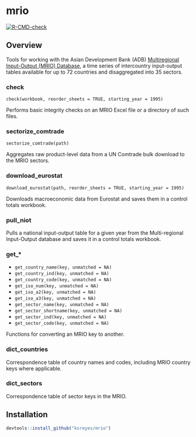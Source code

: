 # mrio

<!-- badges: start -->
[![R-CMD-check](https://github.com/ksreyes/mrio/actions/workflows/R-CMD-check.yaml/badge.svg)](https://github.com/ksreyes/mrio/actions/workflows/R-CMD-check.yaml)
<!-- badges: end -->

## Overview

Tools for working with the Asian Development Bank (ADB) [Multiregional Input-Output (MRIO) Database](https://kidb.adb.org/mrio), a time series of intercountry input-output tables available for up to 72 countries and disaggregated into 35 sectors.

### check

`check(workbook, reorder_sheets = TRUE, starting_year = 1995)`

Performs basic integrity checks on an MRIO Excel file or a directory of such files. 

### sectorize_comtrade

`sectorize_comtrade(path)`

Aggregates raw product-level data from a UN Comtrade bulk download to the MRIO sectors.

### download_eurostat

`download_eurostat(path, reorder_sheets = TRUE, starting_year = 1995)`

Downloads macroeconomic data from Eurostat and saves them in a control totals workbook.

### pull_niot

Pulls a national input-output table for a given year from the Multi-regional Input-Output database and saves it in a control totals workbook.

### get_*

* `get_country_name(key, unmatched = NA)`
* `get_country_ind(key, unmatched = NA)`
* `get_country_code(key, unmatched = NA)`
* `get_iso_num(key, unmatched = NA)`
* `get_iso_a2(key, unmatched = NA)`
* `get_iso_a3(key, unmatched = NA)`
* `get_sector_name(key, unmatched = NA)`
* `get_sector_shortname(key, unmatched = NA)`
* `get_sector_ind(key, unmatched = NA)`
* `get_sector_code(key, unmatched = NA)`

Functions for converting an MRIO key to another.

### dict_countries

Correspondence table of country names and codes, including MRIO country keys where applicable.

### dict_sectors

Correspondence table of sector keys in the MRIO.

## Installation

```r
devtools::install_github("ksreyes/mrio")
```
